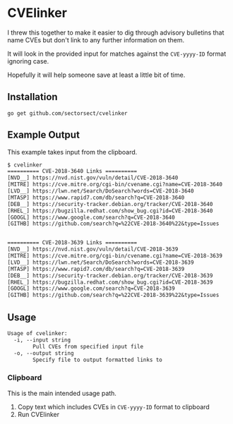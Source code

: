 # CVElinker

I threw this together to make it easier to dig through advisory bulletins that name CVEs but don't link to any further information on them.

It will look in the provided input for matches against the `CVE-yyyy-ID` format ignoring case.

Hopefully it will help someone save at least a little bit of time.

## Installation

`go get github.com/sectorsect/cvelinker`

## Example Output

This example takes input from the clipboard.

``` txt
$ cvelinker
========== CVE-2018-3640 Links ==========
[NVD__] https://nvd.nist.gov/vuln/detail/CVE-2018-3640
[MITRE] https://cve.mitre.org/cgi-bin/cvename.cgi?name=CVE-2018-3640
[LVD__] https://lwn.net/Search/DoSearch?words=CVE-2018-3640
[MTASP] https://www.rapid7.com/db/search?q=CVE-2018-3640
[DEB__] https://security-tracker.debian.org/tracker/CVE-2018-3640
[RHEL_] https://bugzilla.redhat.com/show_bug.cgi?id=CVE-2018-3640
[GOOGL] https://www.google.com/search?q=CVE-2018-3640
[GITHB] https://github.com/search?q=%22CVE-2018-3640%22&type=Issues


========== CVE-2018-3639 Links ==========
[NVD__] https://nvd.nist.gov/vuln/detail/CVE-2018-3639
[MITRE] https://cve.mitre.org/cgi-bin/cvename.cgi?name=CVE-2018-3639
[LVD__] https://lwn.net/Search/DoSearch?words=CVE-2018-3639
[MTASP] https://www.rapid7.com/db/search?q=CVE-2018-3639
[DEB__] https://security-tracker.debian.org/tracker/CVE-2018-3639
[RHEL_] https://bugzilla.redhat.com/show_bug.cgi?id=CVE-2018-3639
[GOOGL] https://www.google.com/search?q=CVE-2018-3639
[GITHB] https://github.com/search?q=%22CVE-2018-3639%22&type=Issues
```

## Usage

``` txt
Usage of cvelinker:
  -i, --input string
    	Pull CVEs from specified input file
  -o, --output string
    	Specify file to output formatted links to
```

### Clipboard

This is the main intended usage path.

1. Copy text which includes CVEs in `CVE-yyyy-ID` format to clipboard
1. Run CVElinker
